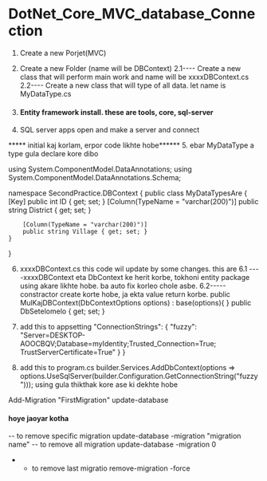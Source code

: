# DotNet_Core_MVC_database_Connection

1. Create a new Porjet(MVC)
2. Create a new Folder (name will be DBContext)
 2.1---- Create a new class that will perform main work and name will be xxxxDBContext.cs
 2.2---- Create a new  class that will type of all data. let name is MyDataType.cs


3. #### Entity framework install. these are tools,  core, sql-server

4. SQL server apps open and make a server and connect

***** initial kaj korlam, erpor code likhte hobe******
5. ebar MyDataType a type gula declare kore dibo

using System.ComponentModel.DataAnnotations;
using System.ComponentModel.DataAnnotations.Schema;

namespace SecondPractice.DBContext
{
    public class MyDataTypesAre
    {
        [Key]
        public int ID { get; set; }
        [Column(TypeName = "varchar(200)")]
        public string District { get; set; }

        [Column(TypeName = "varchar(200)")]
        public string Village { get; set; }
    }
}

6.  xxxxDBContext.cs this code wil update by some changes. this are
    6.1 ----xxxxDBContext eta DbContext ke herit korbe, tokhoni entity package using akare likhte hobe. ba auto fix korleo chole asbe.
    6.2-----constractor create korte hobe, ja ekta value return korbe.
                public MulKajDBContext(DbContextOptions options) : base(options){ }
                public DbSet<MyDataTypesAre>elomelo { get; set; }
7. add this to appsetting
  "ConnectionStrings": {
    "fuzzy": "Server=DESKTOP-AOOCBQV;Database=myIdentity;Trusted_Connection=True; TrustServerCertificate=True"
  }
} 

8. add this to program.cs
builder.Services.AddDbContext<MulKajDBContext>(options =>
options.UseSqlServer(builder.Configuration.GetConnectionString("fuzzy")));
using gula thikthak kore ase ki dekhte hobe


Add-Migration "FirstMigration"
update-database

####  hoye jaoyar kotha


-- to remove specific migration
update-database -migration "migration name"
-- to remove all migration
update-database -migration 0

- - to remove last migratio
remove-migration -force
    
        

  


   
